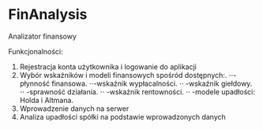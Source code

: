 # FinAnalysis 
Analizator finansowy

Funkcjonalności:

1. Rejestracja konta użytkownika i logowanie do aplikacji
2. Wybór wskaźników i modeli finansowych spośród dostępnych:.
⋅⋅-płynność finansowa.
⋅⋅-wskaźnik wypłacalności.
⋅⋅ -wskaźnik giełdowy.
⋅⋅ -sprawność działania.
⋅⋅ -wskaźnik rentowności.
⋅⋅ -modele upadłości: Holda i Altmana.
3. Wprowadzenie danych na serwer
3. Analiza upadłości spółki na podstawie wprowadzonych danych
